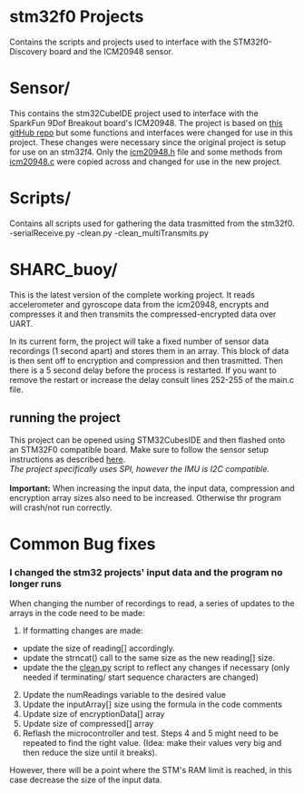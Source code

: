 # stm32f0 Projects
Contains the scripts and projects used to interface with the STM32f0-Discovery board and the ICM20948 sensor.

# Sensor/
This contains the stm32CubeIDE project used to interface with the SparkFun 9Dof Breakout board's ICM20948. The project is based on [this gitHub repo](https://github.com/mokhwasomssi/stm32_hal_icm20948) but some functions and interfaces were changed for use in this project. These changes were necessary since the original project is setup for use on an stm32f4. Only the [icm20948.h](https://github.com/mokhwasomssi/stm32_hal_icm20948/blob/master/icm20948.h) file and some methods from [icm20948.c](https://github.com/mokhwasomssi/stm32_hal_icm20948/blob/master/icm20948.h) were copied across and changed for use in the new project. 

# Scripts/
Contains all scripts used for gathering the data trasmitted from the stm32f0.
-serialReceive.py
-clean.py
-clean_multiTransmits.py

# SHARC_buoy/
This is the latest version of the complete working project. It reads accelerometer and gyroscope data from the icm20948, encrypts and compresses it and then transmits the compressed-encrypted data over UART.

In its current form, the project will take a fixed number of sensor data recordings (1 second apart) and stores them in an array. This block of data is then sent off to encryption and compression and then trasmitted. Then there is a 5 second delay before the process is restarted. If you want to remove the restart or increase the delay consult lines 252-255 of the main.c file.

## running the project
This project can be opened using STM32CubesIDE and then flashed onto an STM32F0 compatible board. Make sure to follow the sensor setup instructions as described [here](https://github.com/tristynferreiro/SHARC_buoy_data_transmission/blob/main/Software/Sensor/README.md). 
<br/>
*The project specifically uses SPI, however the IMU is I2C compatible.*
<br/><br/>
**Important:** When increasing the input data, the input data, compression and encryption array sizes also need to be increased. Otherwise thr program will crash/not run correctly.

# Common Bug fixes
### I changed the stm32 projects' input data and the program no longer runs
When changing the number of recordings to read, a series of updates to the arrays in the code need to be made:
1. If formatting changes are made:
- update the size of reading[] accordingly.
- update the strncat() call to the same size as the new reading[] size.
- update the the [clean.py]() script to reflect any changes if necessary 
    (only needed if terminating/ start sequence characters are changed)
2. Update the numReadings variable to the desired value
3. Update the inputArray[] size using the formula in the code comments
4. Update size of encryptionData[] array
5. Update size of compressed[] array
6. Reflash the microcontroller and test. Steps 4 and 5 might need to be repeated to find the right value. (Idea: make their values very big and then reduce the size until it breaks).

However, there will be a point where the STM's RAM limit is reached, in this case decrease the size of the input data.
